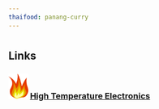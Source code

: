 ```yaml
---
thaifood: panang-curry
---
```


#
## Links
### <img src="/images/fire.png" height="50px"> [High Temperature Electronics](https://bob-mayo.gitbook.io/high-temperature-electronics/) 


